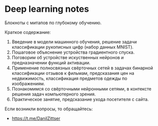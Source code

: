 # Deep learning notes

Блокноты с митапов по глубокому обучению.

Краткое содержание:

1. Введение в модели машинного обучения, решение задачи классификации рукописных цифр (набор данных MNIST).
2. Пошаговое объяснение устройства градиентного спуска.
3. Поговорим об устройстве искуственных нейронов и предназначении функций активации.
4. Применение полносвязных свёрточных сетей в задачах бинарной классификации отзывов к фильмам, предсказания цен на недвижимость, классификация предметов одежды по изображениям.
5. Познакомимся со свёрточными нейронными сетями, в контексте решения задач компьютерного зрения.
6. Практическое занятие, предсказание ухода посетителя с сайта.

Если возникли вопросы, то обращайтесь:
- https://t.me/DanilZittser
